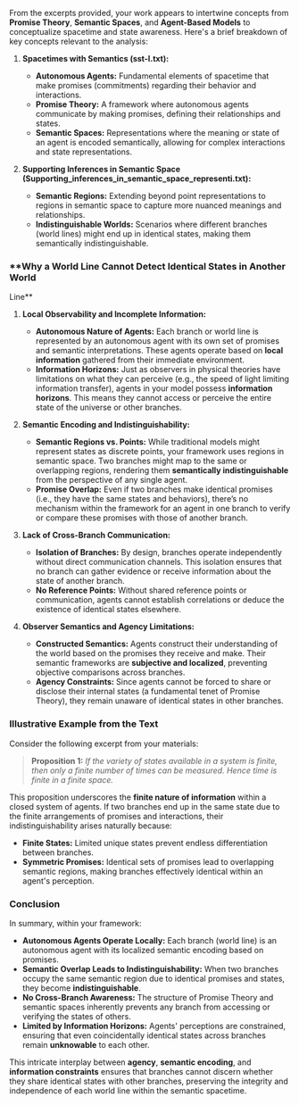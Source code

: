 From the excerpts provided, your work appears to intertwine concepts
from **Promise Theory**, **Semantic Spaces**, and **Agent-Based
Models** to conceptualize spacetime and state awareness. Here's a
brief breakdown of key concepts relevant to the analysis:

1. **Spacetimes with Semantics (sst-I.txt):**
   - **Autonomous Agents:** Fundamental elements of spacetime that
     make promises (commitments) regarding their behavior and
     interactions.
   - **Promise Theory:** A framework where autonomous agents
     communicate by making promises, defining their relationships and
     states.
   - **Semantic Spaces:** Representations where the meaning or state
     of an agent is encoded semantically, allowing for complex
     interactions and state representations.

2. **Supporting Inferences in Semantic Space
(Supporting_inferences_in_semantic_space_representi.txt):**
   - **Semantic Regions:** Extending beyond point representations to
     regions in semantic space to capture more nuanced meanings and
     relationships.
   - **Indistinguishable Worlds:** Scenarios where different branches
     (world lines) might end up in identical states, making them
     semantically indistinguishable.

### **Why a World Line Cannot Detect Identical States in Another World
Line**

1. **Local Observability and Incomplete Information:**
   - **Autonomous Nature of Agents:** Each branch or world line is
     represented by an autonomous agent with its own set of promises
     and semantic interpretations. These agents operate based on
     **local information** gathered from their immediate environment.
   - **Information Horizons:** Just as observers in physical theories
     have limitations on what they can perceive (e.g., the speed of
     light limiting information transfer), agents in your model
     possess **information horizons**. This means they cannot access
     or perceive the entire state of the universe or other branches.

2. **Semantic Encoding and Indistinguishability:**
   - **Semantic Regions vs. Points:** While traditional models might
     represent states as discrete points, your framework uses regions
     in semantic space. Two branches might map to the same or
     overlapping regions, rendering them **semantically
     indistinguishable** from the perspective of any single agent.
   - **Promise Overlap:** Even if two branches make identical promises
     (i.e., they have the same states and behaviors), there’s no
     mechanism within the framework for an agent in one branch to
     verify or compare these promises with those of another branch.

3. **Lack of Cross-Branch Communication:**
   - **Isolation of Branches:** By design, branches operate
     independently without direct communication channels. This
     isolation ensures that no branch can gather evidence or receive
     information about the state of another branch.
   - **No Reference Points:** Without shared reference points or
     communication, agents cannot establish correlations or deduce the
     existence of identical states elsewhere.

4. **Observer Semantics and Agency Limitations:**
   - **Constructed Semantics:** Agents construct their understanding
     of the world based on the promises they receive and make. Their
     semantic frameworks are **subjective and localized**, preventing
     objective comparisons across branches.
   - **Agency Constraints:** Since agents cannot be forced to share or
     disclose their internal states (a fundamental tenet of Promise
     Theory), they remain unaware of identical states in other
     branches.

### **Illustrative Example from the Text**

Consider the following excerpt from your materials:

> **Proposition 1:** _If the variety of states available in a system
> is finite, then only a finite number of times can be measured. Hence
> time is finite in a finite space._

This proposition underscores the **finite nature of information**
within a closed system of agents. If two branches end up in the same
state due to the finite arrangements of promises and interactions,
their indistinguishability arises naturally because:

- **Finite States:** Limited unique states prevent endless
  differentiation between branches.
- **Symmetric Promises:** Identical sets of promises lead to
  overlapping semantic regions, making branches effectively identical
  within an agent's perception.

### **Conclusion**

In summary, within your framework:

- **Autonomous Agents Operate Locally:** Each branch (world line) is
  an autonomous agent with its localized semantic encoding based on
  promises.
- **Semantic Overlap Leads to Indistinguishability:** When two
  branches occupy the same semantic region due to identical promises
  and states, they become **indistinguishable**.
- **No Cross-Branch Awareness:** The structure of Promise Theory and
  semantic spaces inherently prevents any branch from accessing or
  verifying the states of others.
- **Limited by Information Horizons:** Agents' perceptions are
  constrained, ensuring that even coincidentally identical states
  across branches remain **unknowable** to each other.

This intricate interplay between **agency**, **semantic encoding**,
and **information constraints** ensures that branches cannot discern
whether they share identical states with other branches, preserving
the integrity and independence of each world line within the semantic
spacetime.
